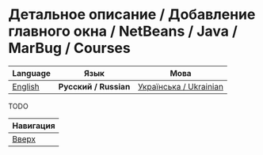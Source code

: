 # Детальное описание / Добавление главного окна / NetBeans / Java / MarBug / Courses

| Language | Язык | Мова |
| -------- | ---- | ---- |
| [English](README.md) | **Русский / Russian** | [Українська / Ukrainian](README.uk.md) |

TODO

| Навигация                |
| ------------------------ |
| [Вверх](../README.ru.md) |
